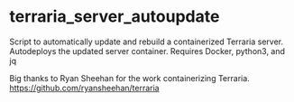 # terraria_server_autoupdate

Script to automatically update and rebuild a containerized Terraria server. Autodeploys the updated server container.
Requires Docker, python3, and jq

Big thanks to Ryan Sheehan for the work containerizing Terraria.
https://github.com/ryansheehan/terraria
